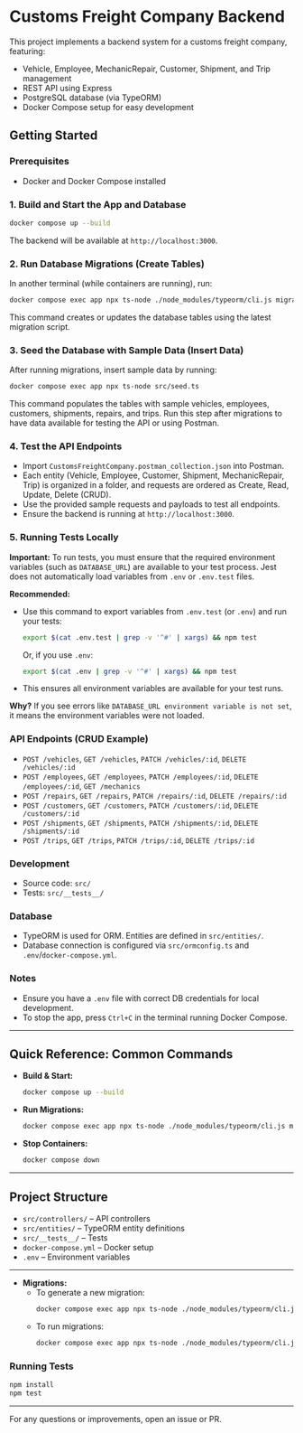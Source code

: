 # Customs Freight Company Backend

This project implements a backend system for a customs freight company, featuring:
- Vehicle, Employee, MechanicRepair, Customer, Shipment, and Trip management
- REST API using Express
- PostgreSQL database (via TypeORM)
- Docker Compose setup for easy development

## Getting Started

### Prerequisites
- Docker and Docker Compose installed

### 1. Build and Start the App and Database
```sh
docker compose up --build
```
The backend will be available at `http://localhost:3000`.

### 2. Run Database Migrations (Create Tables)
In another terminal (while containers are running), run:

```sh
docker compose exec app npx ts-node ./node_modules/typeorm/cli.js migration:run -d src/ormconfig.ts
```

This command creates or updates the database tables using the latest migration script.

### 3. Seed the Database with Sample Data (Insert Data)
After running migrations, insert sample data by running:

```sh
docker compose exec app npx ts-node src/seed.ts
```

This command populates the tables with sample vehicles, employees, customers, shipments, repairs, and trips. Run this step after migrations to have data available for testing the API or using Postman.

### 4. Test the API Endpoints
- Import `CustomsFreightCompany.postman_collection.json` into Postman.
- Each entity (Vehicle, Employee, Customer, Shipment, MechanicRepair, Trip) is organized in a folder, and requests are ordered as Create, Read, Update, Delete (CRUD).
- Use the provided sample requests and payloads to test all endpoints.
- Ensure the backend is running at `http://localhost:3000`.

### 5. Running Tests Locally
**Important:** To run tests, you must ensure that the required environment variables (such as `DATABASE_URL`) are available to your test process. Jest does not automatically load variables from `.env` or `.env.test` files.

**Recommended:**
- Use this command to export variables from `.env.test` (or `.env`) and run your tests:
  ```sh
  export $(cat .env.test | grep -v '^#' | xargs) && npm test
  ```
  Or, if you use `.env`:
  ```sh
  export $(cat .env | grep -v '^#' | xargs) && npm test
  ```
- This ensures all environment variables are available for your test runs.

**Why?**
If you see errors like `DATABASE_URL environment variable is not set`, it means the environment variables were not loaded.

### API Endpoints (CRUD Example)
- `POST /vehicles`, `GET /vehicles`, `PATCH /vehicles/:id`, `DELETE /vehicles/:id`
- `POST /employees`, `GET /employees`, `PATCH /employees/:id`, `DELETE /employees/:id`, `GET /mechanics`
- `POST /repairs`, `GET /repairs`, `PATCH /repairs/:id`, `DELETE /repairs/:id`
- `POST /customers`, `GET /customers`, `PATCH /customers/:id`, `DELETE /customers/:id`
- `POST /shipments`, `GET /shipments`, `PATCH /shipments/:id`, `DELETE /shipments/:id`
- `POST /trips`, `GET /trips`, `PATCH /trips/:id`, `DELETE /trips/:id`

### Development
- Source code: `src/`
- Tests: `src/__tests__/`

### Database
- TypeORM is used for ORM. Entities are defined in `src/entities/`.
- Database connection is configured via `src/ormconfig.ts` and `.env`/`docker-compose.yml`.

### Notes
- Ensure you have a `.env` file with correct DB credentials for local development.
- To stop the app, press `Ctrl+C` in the terminal running Docker Compose.

---

## Quick Reference: Common Commands

- **Build & Start:**
  ```sh
  docker compose up --build
  ```
- **Run Migrations:**
  ```sh
  docker compose exec app npx ts-node ./node_modules/typeorm/cli.js migration:run -d src/ormconfig.ts
  ```
- **Stop Containers:**
  ```sh
  docker compose down
  ```

---

## Project Structure
- `src/controllers/` – API controllers
- `src/entities/` – TypeORM entity definitions
- `src/__tests__/` – Tests
- `docker-compose.yml` – Docker setup
- `.env` – Environment variables

---
- **Migrations:**
  - To generate a new migration:
    ```sh
    docker compose exec app npx ts-node ./node_modules/typeorm/cli.js migration:generate src/migrations/NameOfMigration -d src/ormconfig.ts
    ```
  - To run migrations:
    ```sh
    docker compose exec app npx ts-node ./node_modules/typeorm/cli.js migration:run -d src/ormconfig.ts
    ```

### Running Tests
```sh
npm install
npm test
```

---

For any questions or improvements, open an issue or PR.
